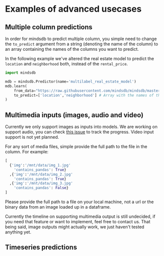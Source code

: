 # Examples of advanced usecases

## Multiple column predictions

In order for mindsdb to predict multiple column, you simple need to change the `to_predict` argument from a string (denoting the name of the column) to an array containing the names of the columns you want to predict.

In the following example we've altered the real estate model to predict the `location` and `neighborhood` both, instead of the `rental_price`.

```python
import mindsdb

mdb = mindsdb.Predictor(name='multilabel_real_estate_model')
mdb.learn(
    from_data="https://raw.githubusercontent.com/mindsdb/mindsdb/master/docs/examples/basic/home_rentals.csv",
    to_predict=['location','neighborhood'] # Array with the names of the columns we can to predict
)
```


## Multimedia inputs (images, audio and video)

Currently we only support images as inputs into models. We are working on support audio, you can check [this issue](https://github.com/mindsdb/mindsdb/issues/124) to track the progress. Video input support is not yet planned.

For any sort of media files, simple provide the full path to the file in the column. For example:

```python
[
  {'img':'/mnt/data/img_1.jpg'
    'contains_pandas': True}
  ,{'img':'/mnt/data/img_2.jpg'
    'contains_pandas': True}
  ,{'img':'/mnt/data/img_3.jpg'
    'contains_pandas': False}
]
```

Please provide the full path to a file on your local machine, not a url or the binary data from an image loaded up in a dataframe.

Currently the timeline on supporting multimedia output is still undecided, if you need that feature or want to implement, feel free to contact us. That being said, image outputs might actually work, we just haven't tested anything yet.

## Timeseries predictions
